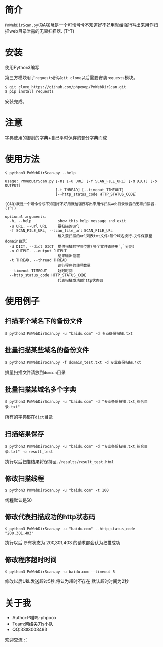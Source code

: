# 简介

`PmWebDirScan.py`(QAQ)我是一个可怜兮兮不知道好不好用就给强行写出来用作扫描web目录泄露的无辜扫描器. (T^T)

# 安装

使用Python3编写

第三方模块用了`requests`所以`git clone`以后需要安装`requests`模块。

```
$ git clone https://github.com/phpooop/PmWebDirScan.git
$ pip install requests
```

安装完成。

# 注意

字典使用的御剑的字典+自己平时保存的部分字典而成

# 使用方法
```
$ python3 PmWebDirScan.py --help

usage: PmWebDirScan.py [-h] [-u URL] [-f SCAN_FILE_URL] [-d DICT] [-o OUTPUT]
                       [-t THREAD] [--timeout TIMEOUT]
                       [--http_status_code HTTP_STATUS_CODE]

(QAQ)我是一个可怜兮兮不知道好不好用就给强行写出来用作扫描web目录泄露的无辜扫描器. (T^T)

optional arguments:
  -h, --help            show this help message and exit
  -u URL, --url URL     要扫描的url
  -f SCAN_FILE_URL, --scan_file_url SCAN_FILE_URL
                        载入要扫描的url列表txt文件(每个域名换行-文件保存至domain目录)
  -d DICT, --dict DICT  提供扫描的字典位置(多个文件请使用`,`分割)
  -o OUTPUT, --output OUTPUT
                        结果输出位置
  -t THREAD, --thread THREAD
                        运行程序的线程数量
  --timeout TIMEOUT     超时时间
  --http_status_code HTTP_STATUS_CODE
                        代表扫描成功的http状态码
```
# 使用例子

## 扫描某个域名下的备份文件

```
$ python3 PmWebDirScan.py -u "baidu.com" -d 专业备份扫描.txt
```

## 批量扫描某些域名的备份文件

```
$ python3 PmWebDirScan.py -f domain_test.txt -d 专业备份扫描.txt
```
排量扫描文件请放到`domain`目录

## 批量扫描某域名多个字典

```
$ python3 PmWebDirScan.py -u "baidu.com" -d "专业备份扫描.txt,综合目录.txt"
```
所有的字典都在`dict`目录

## 扫描结果保存

```
$ python3 PmWebDirScan.py -u "baidu.com" -d "专业备份扫描.txt,综合目录.txt" -o result_test
```
执行以后扫描结果将保持至`./results/result_test.html`

## 修改扫描线程

```
$ python3 PmWebDirScan.py -u "baidu.com" -t 100
```
线程默认是50

## 修改代表扫描成功的http状态码

```
$ python3 PmWebDirScan.py -u "baidu.com" --http_status_code "200,301,403"
```
执行以后 所有状态为 200,301,403 的请求都会认为扫描成功

## 修改程序超时时间

```
$ python3 PmWebDirScan.py -u baidu.com --timeout 5
```
修改以后URL发送超过5秒,将认为超时不存在  默认超时时间为2秒

# 关于我

* Author:P喵呜-phpoop
* Team:网络尖刀s小队
* QQ:3303003493

欢迎交流 : )